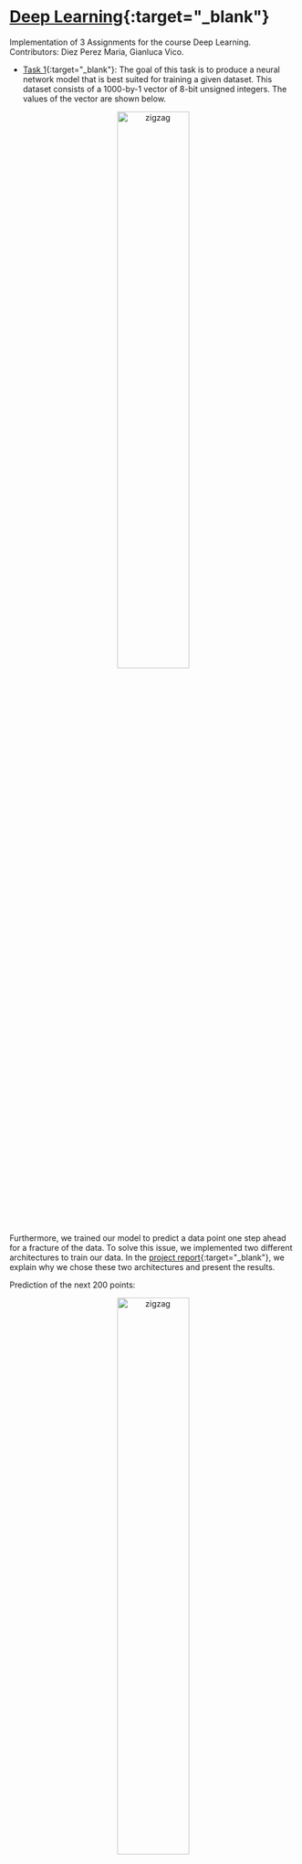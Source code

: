 # [Deep Learning](https://github.com/AlexandraDI/Deep_Learning){:target="_blank"}

Implementation of 3 Assignments for the course Deep Learning.
Contributors: Diez Perez Maria, Gianluca Vico.

* [Task 1](https://github.com/AlexandraDI/Deep_Learning/blob/main/Project_1/DL_Assignment1.ipynb){:target="_blank"}:
The goal of this task is to produce a neural network model that is best suited for training a given dataset. This dataset consists of a 1000-by-1 vector of 8-bit unsigned integers. The values of the vector are shown below.

<p align="center">
 <img src="https://alexandradi.github.io/Alex_Portfolio/figure1.png" alt="zigzag" width="50%" height="50%" />  
</p>

Furthermore, we trained our model to predict a data point one step ahead for a fracture of the data. To solve this issue, we implemented two different architectures to train our data. In the [project report](https://github.com/AlexandraDI/Deep_Learning/blob/main/Project_1/DL_Assignment_1.pdf){:target="_blank"}, we explain why we chose these two architectures and present the results.

Prediction of the next 200 points:

<p align="center">
 <img src="https://alexandradi.github.io/Alex_Portfolio/figure2.png" alt="zigzag" width="50%" height="50%" />  
</p>

Evaluate the model on the test data:

<p align="center">
 <img src="https://alexandradi.github.io/Alex_Portfolio/figure3.png" alt="zigzag" width="50%" height="50%" />  
</p>

* [Task 2](https://github.com/AlexandraDI/Deep_Learning/blob/main/Project_2/DL_Assignment_2.ipynb){:target="_blank"}:
The goal of this task is to produce a neural network model in a recursive fashion to predict the temperature of a city given previous meteorological
measurements. In addition, to find a strategy to determine which features are the more relevant for the results, and to use visualisation techniques to show
them. This dataset consists of a 70128 by 4 by 5 vector that contains the information of the time, the location and the meteorological features respectively. The temperatures of the four locations are shown below.

<p align="center">
 <img src="https://alexandradi.github.io/Alex_Portfolio/figure4.png" alt="zigzag" width="100%" height="100%" />  
</p>

* [Task 3](https://github.com/AlexandraDI/Deep_Learning/blob/main/Project_3/DL_Assignment_3.ipynb){:target="_blank"}:

